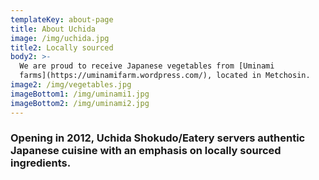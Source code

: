 ```yaml
---
templateKey: about-page
title: About Uchida
image: /img/uchida.jpg
title2: Locally sourced
body2: >-
  We are proud to receive Japanese vegetables from [Uminami
  farms](https://uminamifarm.wordpress.com/), located in Metchosin.
image2: /img/vegetables.jpg
imageBottom1: /img/uminami1.jpg
imageBottom2: /img/uminami2.jpg
---
```

### 

### Opening in 2012, Uchida Shokudo/Eatery servers authentic Japanese cuisine with an emphasis on locally sourced ingredients.
